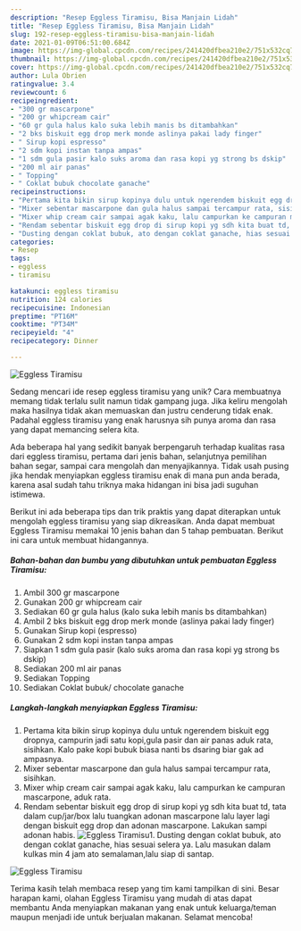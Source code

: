 ```yaml
---
description: "Resep Eggless Tiramisu, Bisa Manjain Lidah"
title: "Resep Eggless Tiramisu, Bisa Manjain Lidah"
slug: 192-resep-eggless-tiramisu-bisa-manjain-lidah
date: 2021-01-09T06:51:00.684Z
image: https://img-global.cpcdn.com/recipes/241420dfbea210e2/751x532cq70/eggless-tiramisu-foto-resep-utama.jpg
thumbnail: https://img-global.cpcdn.com/recipes/241420dfbea210e2/751x532cq70/eggless-tiramisu-foto-resep-utama.jpg
cover: https://img-global.cpcdn.com/recipes/241420dfbea210e2/751x532cq70/eggless-tiramisu-foto-resep-utama.jpg
author: Lula Obrien
ratingvalue: 3.4
reviewcount: 6
recipeingredient:
- "300 gr mascarpone"
- "200 gr whipcream cair"
- "60 gr gula halus kalo suka lebih manis bs ditambahkan"
- "2 bks biskuit egg drop merk monde aslinya pakai lady finger"
- " Sirup kopi espresso"
- "2 sdm kopi instan tanpa ampas"
- "1 sdm gula pasir kalo suks aroma dan rasa kopi yg strong bs dskip"
- "200 ml air panas"
- " Topping"
- " Coklat bubuk chocolate ganache"
recipeinstructions:
- "Pertama kita bikin sirup kopinya dulu untuk ngerendem biskuit egg dropnya, campurin jadi satu kopi,gula pasir dan air panas aduk rata, sisihkan. Kalo pake kopi bubuk biasa nanti bs dsaring biar gak ad ampasnya."
- "Mixer sebentar mascarpone dan gula halus sampai tercampur rata, sisihkan."
- "Mixer whip cream cair sampai agak kaku, lalu campurkan ke campuran mascarpone, aduk rata."
- "Rendam sebentar biskuit egg drop di sirup kopi yg sdh kita buat td, tata dalam cup/jar/box lalu tuangkan adonan mascarpone lalu layer lagi dengan biskuit egg drop dan adonan mascarpone. Lakukan sampi adonan habis."
- "Dusting dengan coklat bubuk, ato dengan coklat ganache, hias sesuai selera ya. Lalu masukan dalam kulkas min 4 jam ato semalaman,lalu siap di santap."
categories:
- Resep
tags:
- eggless
- tiramisu

katakunci: eggless tiramisu 
nutrition: 124 calories
recipecuisine: Indonesian
preptime: "PT16M"
cooktime: "PT34M"
recipeyield: "4"
recipecategory: Dinner

---
```



![Eggless Tiramisu](https://img-global.cpcdn.com/recipes/241420dfbea210e2/751x532cq70/eggless-tiramisu-foto-resep-utama.jpg)

Sedang mencari ide resep eggless tiramisu yang unik? Cara membuatnya memang tidak terlalu sulit namun tidak gampang juga. Jika keliru mengolah maka hasilnya tidak akan memuaskan dan justru cenderung tidak enak. Padahal eggless tiramisu yang enak harusnya sih punya aroma dan rasa yang dapat memancing selera kita.

Ada beberapa hal yang sedikit banyak berpengaruh terhadap kualitas rasa dari eggless tiramisu, pertama dari jenis bahan, selanjutnya pemilihan bahan segar, sampai cara mengolah dan menyajikannya. Tidak usah pusing jika hendak menyiapkan eggless tiramisu enak di mana pun anda berada, karena asal sudah tahu triknya maka hidangan ini bisa jadi suguhan istimewa.




Berikut ini ada beberapa tips dan trik praktis yang dapat diterapkan untuk mengolah eggless tiramisu yang siap dikreasikan. Anda dapat membuat Eggless Tiramisu memakai 10 jenis bahan dan 5 tahap pembuatan. Berikut ini cara untuk membuat hidangannya.

<!--inarticleads1-->

##### Bahan-bahan dan bumbu yang dibutuhkan untuk pembuatan Eggless Tiramisu:

1. Ambil 300 gr mascarpone
1. Gunakan 200 gr whipcream cair
1. Sediakan 60 gr gula halus (kalo suka lebih manis bs ditambahkan)
1. Ambil 2 bks biskuit egg drop merk monde (aslinya pakai lady finger)
1. Gunakan  Sirup kopi (espresso)
1. Gunakan 2 sdm kopi instan tanpa ampas
1. Siapkan 1 sdm gula pasir (kalo suks aroma dan rasa kopi yg strong bs dskip)
1. Sediakan 200 ml air panas
1. Sediakan  Topping
1. Sediakan  Coklat bubuk/ chocolate ganache




<!--inarticleads2-->

##### Langkah-langkah menyiapkan Eggless Tiramisu:

1. Pertama kita bikin sirup kopinya dulu untuk ngerendem biskuit egg dropnya, campurin jadi satu kopi,gula pasir dan air panas aduk rata, sisihkan. Kalo pake kopi bubuk biasa nanti bs dsaring biar gak ad ampasnya.
1. Mixer sebentar mascarpone dan gula halus sampai tercampur rata, sisihkan.
1. Mixer whip cream cair sampai agak kaku, lalu campurkan ke campuran mascarpone, aduk rata.
1. Rendam sebentar biskuit egg drop di sirup kopi yg sdh kita buat td, tata dalam cup/jar/box lalu tuangkan adonan mascarpone lalu layer lagi dengan biskuit egg drop dan adonan mascarpone. Lakukan sampi adonan habis.
<img src="//assets-global.cpcdn.com/assets/icons/button_play-2c75c40dde080a61004c1f40b05d8f140eaff45d7e9e6481dc71c63d2e7c4909.png" alt="Eggless Tiramisu">1. Dusting dengan coklat bubuk, ato dengan coklat ganache, hias sesuai selera ya. Lalu masukan dalam kulkas min 4 jam ato semalaman,lalu siap di santap.
<img src="//assets-global.cpcdn.com/assets/icons/button_play-2c75c40dde080a61004c1f40b05d8f140eaff45d7e9e6481dc71c63d2e7c4909.png" alt="Eggless Tiramisu">



Terima kasih telah membaca resep yang tim kami tampilkan di sini. Besar harapan kami, olahan Eggless Tiramisu yang mudah di atas dapat membantu Anda menyiapkan makanan yang enak untuk keluarga/teman maupun menjadi ide untuk berjualan makanan. Selamat mencoba!
